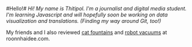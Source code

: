 #Hello!#
_Hi! My name is Thitipol. I'm a journalist and digital media student. I'm learning Javascript and will hopefully soon be working on data visualization and translations. (Finding my way around Git, too!)_


My friends and I also reviewed [cat fountains](https://roonnhaidee.com/reviews/น้ำพุแมว-ยี่ห้อไหนดี/) and [robot vacuums](https://roonnhaidee.com/reviews/หุ่นยนต์ดูดฝุ่น/) at roonnhaidee.com.
